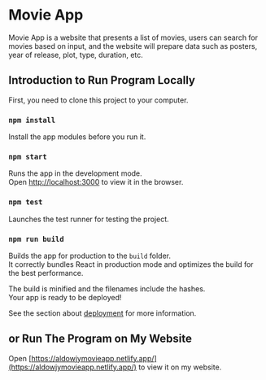 # Movie App

Movie App is a website that presents a list of movies, users can search for movies based on input, and the website will prepare data such as posters, year of release, plot, type, duration, etc.

## Introduction to Run Program Locally

First, you need to clone this project to your computer.

### `npm install`

Install the app modules before you run it.

### `npm start`

Runs the app in the development mode.\
Open [http://localhost:3000](http://localhost:3000) to view it in the browser.

### `npm test`

Launches the test runner for testing the project.

### `npm run build`

Builds the app for production to the `build` folder.\
It correctly bundles React in production mode and optimizes the build for the best performance.

The build is minified and the filenames include the hashes.\
Your app is ready to be deployed!

See the section about [deployment](https://facebook.github.io/create-react-app/docs/deployment) for more information.

## or Run The Program on My Website

Open [https://aldowjymovieapp.netlify.app/](https://aldowjymovieapp.netlify.app/) to view it on my website.
